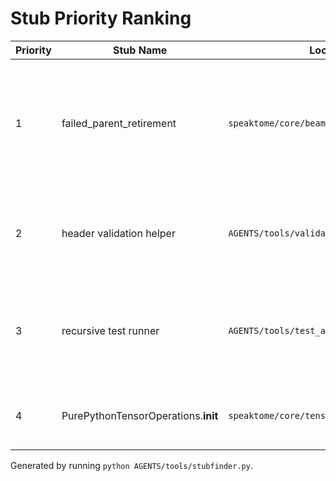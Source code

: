 # Stub Priority Ranking

| Priority | Stub Name | Location | Rationale |
| --- | --- | --- | --- |
| 1 | failed_parent_retirement | `speaktome/core/beam_search.py:449` | Without handling failed parents, the beam search may waste compute and memory, potentially affecting accuracy. |
| 2 | header validation helper | `AGENTS/tools/validate_headers.py:19` | Ensures documentation and test stubs are present for every class, improving code quality. |
| 3 | recursive test runner | `AGENTS/tools/test_all_headers.py:20` | Would automate header-based tests across faculty tiers but not currently blocking. |
| 4 | PurePythonTensorOperations.__init__ | `speaktome/core/tensor_abstraction.py:478` | Placeholder for future configuration; minimal impact today. |

Generated by running `python AGENTS/tools/stubfinder.py`.
